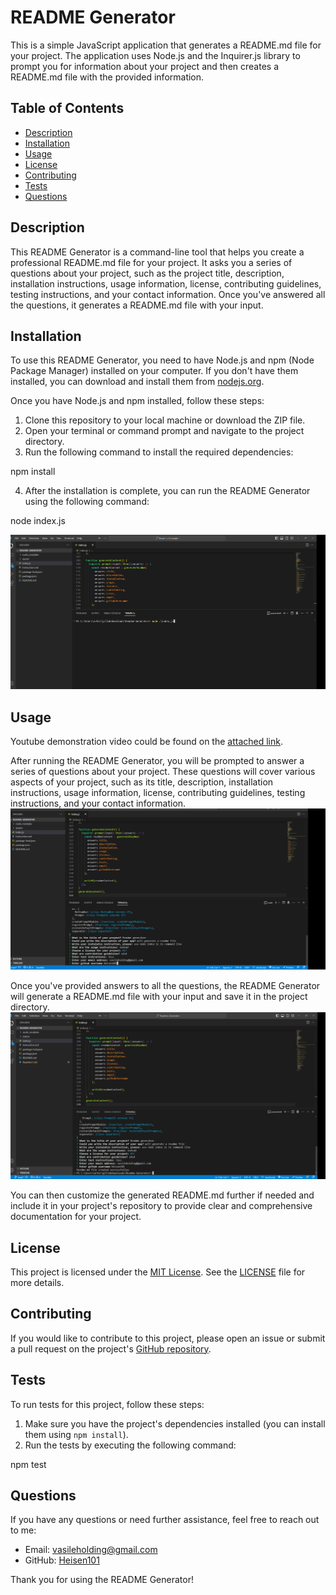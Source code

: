 # README Generator

This is a simple JavaScript application that generates a README.md file for your project. The application uses Node.js and the Inquirer.js library to prompt you for information about your project and then creates a README.md file with the provided information.

## Table of Contents

- [Description](#description)
- [Installation](#installation)
- [Usage](#usage)
- [License](#license)
- [Contributing](#contributing)
- [Tests](#tests)
- [Questions](#questions)

## Description

This README Generator is a command-line tool that helps you create a professional README.md file for your project. It asks you a series of questions about your project, such as the project title, description, installation instructions, usage information, license, contributing guidelines, testing instructions, and your contact information. Once you've answered all the questions, it generates a README.md file with your input.

## Installation

To use this README Generator, you need to have Node.js and npm (Node Package Manager) installed on your computer. If you don't have them installed, you can download and install them from [nodejs.org](https://nodejs.org/).

Once you have Node.js and npm installed, follow these steps:

1. Clone this repository to your local machine or download the ZIP file.
2. Open your terminal or command prompt and navigate to the project directory.
3. Run the following command to install the required dependencies:

npm install

4. After the installation is complete, you can run the README Generator using the following command:

node index.js

![runComand](./Images/first.png)

## Usage

Youtube demonstration video could be found on the [attached link](https://www.youtube.com/watch?v=z5ZLI0xI-FA).

After running the README Generator, you will be prompted to answer a series of questions about your project. These questions will cover various aspects of your project, such as its title, description, installation instructions, usage information, license, contributing guidelines, testing instructions, and your contact information.
![AnswerQuestions](./Images/Second.png)

Once you've provided answers to all the questions, the README Generator will generate a README.md file with your input and save it in the project directory.
![AnswerQuestions](./Images/Third.png)

You can then customize the generated README.md further if needed and include it in your project's repository to provide clear and comprehensive documentation for your project.

## License

This project is licensed under the [MIT License](https://opensource.org/licenses/MIT). See the [LICENSE](LICENSE) file for more details.

## Contributing

If you would like to contribute to this project, please open an issue or submit a pull request on the project's [GitHub repository](https://github.com/Heisen101/Readme-Generator).

## Tests

To run tests for this project, follow these steps:

1. Make sure you have the project's dependencies installed (you can install them using `npm install`).
2. Run the tests by executing the following command:

npm test

## Questions

If you have any questions or need further assistance, feel free to reach out to me:

- Email: [vasileholding@gmail.com](vasileholding@gmail.com)
- GitHub: [Heisen101](https://github.com/Heisen101)

Thank you for using the README Generator!
